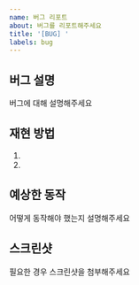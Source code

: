 ```yaml
---
name: 버그 리포트
about: 버그를 리포트해주세요
title: '[BUG] '
labels: bug
---
```


## 버그 설명
버그에 대해 설명해주세요

## 재현 방법
1. 
2. 

## 예상한 동작
어떻게 동작해야 했는지 설명해주세요

## 스크린샷
필요한 경우 스크린샷을 첨부해주세요
